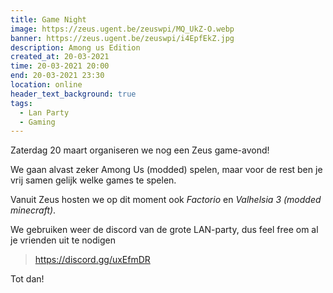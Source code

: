 ```yaml
---
title: Game Night
image: https://zeus.ugent.be/zeuswpi/MQ_UkZ-O.webp
banner: https://zeus.ugent.be/zeuswpi/i4EpfEkZ.jpg
description: Among us Edition
created_at: 20-03-2021
time: 20-03-2021 20:00
end: 20-03-2021 23:30
location: online
header_text_background: true
tags:
  - Lan Party
  - Gaming
---
```


Zaterdag 20 maart organiseren we nog een Zeus game-avond!

We gaan alvast zeker Among Us (modded) spelen, maar voor de rest ben je vrij samen gelijk welke games te spelen.

Vanuit Zeus hosten we op dit moment ook _Factorio_ en _Valhelsia 3 (modded minecraft)_.

We gebruiken weer de discord van de grote LAN-party, dus feel free om al je vrienden uit te nodigen

> https://discord.gg/uxEfmDR

Tot dan!
